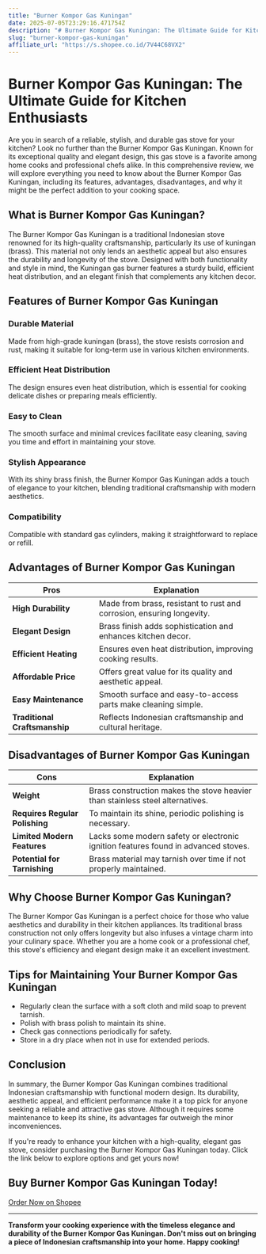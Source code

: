```yaml
---
title: "Burner Kompor Gas Kuningan"
date: 2025-07-05T23:29:16.471754Z
description: "# Burner Kompor Gas Kuningan: The Ultimate Guide for Kitchen Enthusiasts..."
slug: "burner-kompor-gas-kuningan"
affiliate_url: "https://s.shopee.co.id/7V44C68VX2"
---
```

# Burner Kompor Gas Kuningan: The Ultimate Guide for Kitchen Enthusiasts

Are you in search of a reliable, stylish, and durable gas stove for your kitchen? Look no further than the Burner Kompor Gas Kuningan. Known for its exceptional quality and elegant design, this gas stove is a favorite among home cooks and professional chefs alike. In this comprehensive review, we will explore everything you need to know about the Burner Kompor Gas Kuningan, including its features, advantages, disadvantages, and why it might be the perfect addition to your cooking space.

## What is Burner Kompor Gas Kuningan?

The Burner Kompor Gas Kuningan is a traditional Indonesian stove renowned for its high-quality craftsmanship, particularly its use of kuningan (brass). This material not only lends an aesthetic appeal but also ensures the durability and longevity of the stove. Designed with both functionality and style in mind, the Kuningan gas burner features a sturdy build, efficient heat distribution, and an elegant finish that complements any kitchen decor.

## Features of Burner Kompor Gas Kuningan

### Durable Material
Made from high-grade kuningan (brass), the stove resists corrosion and rust, making it suitable for long-term use in various kitchen environments.

### Efficient Heat Distribution
The design ensures even heat distribution, which is essential for cooking delicate dishes or preparing meals efficiently.

### Easy to Clean
The smooth surface and minimal crevices facilitate easy cleaning, saving you time and effort in maintaining your stove.

### Stylish Appearance
With its shiny brass finish, the Burner Kompor Gas Kuningan adds a touch of elegance to your kitchen, blending traditional craftsmanship with modern aesthetics.

### Compatibility
Compatible with standard gas cylinders, making it straightforward to replace or refill.

## Advantages of Burner Kompor Gas Kuningan

| Pros | Explanation |
|--------|--------------|
| **High Durability** | Made from brass, resistant to rust and corrosion, ensuring longevity. |
| **Elegant Design** | Brass finish adds sophistication and enhances kitchen decor. |
| **Efficient Heating** | Ensures even heat distribution, improving cooking results. |
| **Affordable Price** | Offers great value for its quality and aesthetic appeal. |
| **Easy Maintenance** | Smooth surface and easy-to-access parts make cleaning simple. |
| **Traditional Craftsmanship** | Reflects Indonesian craftsmanship and cultural heritage. |

## Disadvantages of Burner Kompor Gas Kuningan

| Cons | Explanation |
|--------|--------------|
| **Weight** | Brass construction makes the stove heavier than stainless steel alternatives. |
| **Requires Regular Polishing** | To maintain its shine, periodic polishing is necessary. |
| **Limited Modern Features** | Lacks some modern safety or electronic ignition features found in advanced stoves. |
| **Potential for Tarnishing** | Brass material may tarnish over time if not properly maintained. |

## Why Choose Burner Kompor Gas Kuningan?

The Burner Kompor Gas Kuningan is a perfect choice for those who value aesthetics and durability in their kitchen appliances. Its traditional brass construction not only offers longevity but also infuses a vintage charm into your culinary space. Whether you are a home cook or a professional chef, this stove's efficiency and elegant design make it an excellent investment.

## Tips for Maintaining Your Burner Kompor Gas Kuningan

- Regularly clean the surface with a soft cloth and mild soap to prevent tarnish.
- Polish with brass polish to maintain its shine.
- Check gas connections periodically for safety.
- Store in a dry place when not in use for extended periods.

## Conclusion

In summary, the Burner Kompor Gas Kuningan combines traditional Indonesian craftsmanship with functional modern design. Its durability, aesthetic appeal, and efficient performance make it a top pick for anyone seeking a reliable and attractive gas stove. Although it requires some maintenance to keep its shine, its advantages far outweigh the minor inconveniences.

If you're ready to enhance your kitchen with a high-quality, elegant gas stove, consider purchasing the Burner Kompor Gas Kuningan today. Click the link below to explore options and get yours now!

## Buy Burner Kompor Gas Kuningan Today!

[Order Now on Shopee](https://s.shopee.co.id/7V44C68VX2)

---

**Transform your cooking experience with the timeless elegance and durability of the Burner Kompor Gas Kuningan. Don't miss out on bringing a piece of Indonesian craftsmanship into your home. Happy cooking!**